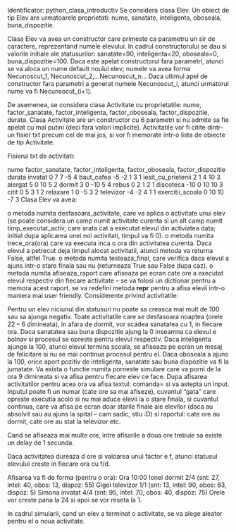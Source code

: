 Identificator: python_clasa_introductiv
Se considera clasa Elev. Un obiect de tip Elev are urmatoarele proprietati:
nume, sanatate, inteligenta, oboseala, buna_dispozitie.

Clasa Elev va avea un constructor care primeste ca parametru un sir de caractere, reprezentand numele elevului. In cadrul constructorului se dau si valorile initiale ale statusurilor: sanatate=90, inteligenta=20, oboseala=0, buna_dispozitie=100. Daca este apelat constructorul fara parametri, atunci se va aloca un nume default noului elev; numele va avea forma Necunoscut_1, Necunoscut_2,...Necunoscut_n... Daca ultimul apel de constructor fara parametri a generat numele Necunoscut_i, atunci urmatorul nume va fi Necunsocut_(i+1).

De asemenea, se considera clasa Activitate cu proprietatile:
nume, factor_sanatate, factor_inteligenta, factor_oboseala, factor_dispozitie, durata. Clasa Activitate are un constructor cu 6 parametri si nu admite sa fie apelat cu mai putini (deci fara valori implicite). Activitatile vor fi citite dintr-un fisier txt precum cel de mai jos, si vor fi memorate intr-o lista de obiecte de tip Activitate.

Fisierul txt de activitati:

nume  factor_sanatate, factor_inteligenta, factor_oboseala, factor_dispozitie durata
invatat              0  7   7 -5  4
baut_cafea          -5 -2   1  3  1
iesit_cu_prietenii   2  1   4 10  3 
alergat              5  0  10  5  2
dormit               3  0 -10  5  4
rebus                0  2   1  2  1
discoteca          -10  0  10 10  3
citit                0  5   3  1  2
relaxare             1  0  -5  3  2
televizor           -4 -2   4  1  1
exercitii_scoala     0 10  10 -7  3 
Clasa Elev va avea:

o metoda numita desfasoara_activitate, care va aplica o activitate unui elev (se poate considera un camp numit activitate curenta si un alt camp numit timp_executat_activ, care arata cat a executat elevul din activiatea data; initial dupa aplicarea unei noi activitati, timpul va fi 0).
o metoda numita trece_ora(ora) care va executa inca o ora din activitatea curenta. Daca elevul a petrecut deja timpul alocat activitatii, atunci metoda va returna False, altfel True.
o metoda numita testeaza_final, care verifica daca elevul a ajuns intr-o stare finala sau nu (returneaza True sau False dupa caz).
o metoda numita afiseaza_raport care afiseaza pe ecran cate ore a executat elevul respectiv din fiecare activitate – se va folosi un dictionar pentru a memora acest raport.
se va redefini metoda __repr__ pentru a afisa elevii intr-o maniera mai user friendly.
Considerente privind activitatile:

Pentru un elev niciunul din statusuri nu poate sa creasca mai mult de 100 sau sa ajunga negativ.
Toate activitatile care se desfasoara noaptea (orele 22 – 6 dimineata), in afara de dormit, vor scadea sanatatea cu 1, in fiecare ora.
Daca sanatatea sau buna dispozitie ajung la 0 inseamna ca elevul e bolnav si procesul se opreste pentru elevul respectiv.
Daca inteligenta ajunge la 100, atunci elevul termina scoala, se afiseaza pe ecran un mesaj de felicitare si nu se mai continua procesul pentru el.
Daca oboseala a ajuns la 100, orice aport pozitiv de inteligenta, sanatate sau buna dispozitie va fi la jumatate.
Va exista o functie numita porneste simulare care va porni de la ora 9 dimineata si va afisa pentru fiecare elev ce face. Dupa afisarea activitatilor pentru acea ora va afisa textul:
comanda=
si va astepta un input. Inputul poate fi un numar (cate ore sa mai afiseze), cuvantul “gata” care opreste executia acolo si nu mai aduce elevii la o stare finala, si cuvantul continua, care va afisa pe ecran doar starile finale ale elevilor (daca au absolvit sau au ajuns la spital – cam sadic, stiu :D) si raportul: cate ore au dormit, cate ore au stat la televizor etc.

Cand se afiseaza mai multe ore, intre afisarile a doua ore trebuie sa existe un delay de 1 secunda.

Daca activitatea dureaza d ore si valoarea unui factor e f, atunci statusul elevului creste in fiecare ora cu f/d.

Afisarea va fi de forma (pentru o ora):
Ora 10:00
Ionel dormit 2/4 (snt: 27, intel: 40, obos: 13, dispoz: 55)
Gigel televizor 1/1 (snt: 13, intel: 90, obos: 83, dispoz: 5)
Simona invatat 4/4 (snt: 95, intel: 70, obos: 40, dispoz: 75)
Orele vor creste pana la 24 si apoi se vor reseta la 1.

In cadrul simularii, cand un elev a terminat o activitate, se va alege aleator pentru el o noua activitate.